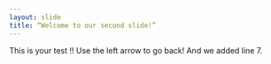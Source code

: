 ```yaml
---
layout: slide
title: “Welcome to our second slide!”
---
```

This is your test !!
Use the left arrow to go back!
And we added line 7.
